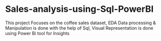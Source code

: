 # Sales-analysis-using-Sql-PowerBI
This project Focuses on the coffee sales dataset, EDA Data processing &amp; Manipulation is done with the help of Sql, Visual Representation is done using Power Bi tool for Insights

